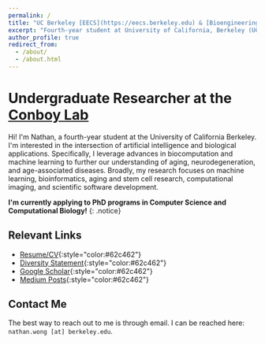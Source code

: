 ```yaml
---
permalink: /
title: "UC Berkeley [EECS](https://eecs.berkeley.edu) & [Bioengineering](https://bioeng.berkeley.edu) Undergrad (4th year)"
excerpt: "Fourth-year student at University of California, Berkeley (UC Berkeley). Majoring in Electrical Engineering and Computer Science (EECS) and Bioengineering."
author_profile: true
redirect_from: 
  - /about/
  - /about.html
---
```

Undergraduate Researcher at the [Conboy Lab](https://conboylab.berkeley.edu)
=====
Hi! I'm Nathan, a fourth-year student at the University of California Berkeley. I'm interested in the intersection of artificial intelligence and biological applications. Specifically, I leverage advances in biocomputation and machine learning to further our understanding of aging, neurodegeneration, and age-associated diseases. Broadly, my research focuses on machine learning, bioinformatics, aging and stem cell research, computational imaging, and scientific software development.

**I'm currently applying to PhD programs in Computer Science and Computational Biology!**
{: .notice}

Relevant Links
------
- [Resume/CV](/files/resume.pdf){:style="color:#62c462"}
- [Diversity Statement](#){:style="color:#62c462"}
- [Google Scholar](https://scholar.google.com/citations?hl=en&user=PnhZJWMAAAAJ){:style="color:#62c462"}
- [Medium Posts](https://medium.com/@nathan2wong){:style="color:#62c462"}

Contact Me
------
The best way to reach out to me is through email. I can be reached here:<br /> 
`nathan.wong [at] berkeley.edu`.
